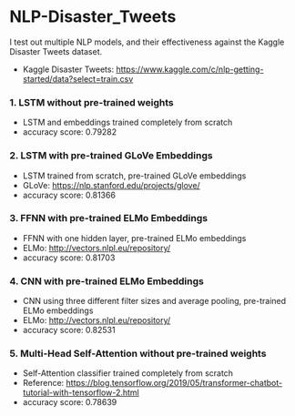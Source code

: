 # NLP-Disaster_Tweets
I test out multiple NLP models, and their effectiveness against the Kaggle Disaster Tweets dataset.
- Kaggle Disaster Tweets: https://www.kaggle.com/c/nlp-getting-started/data?select=train.csv

### 1. LSTM without pre-trained weights
- LSTM and embeddings trained completely from scratch
- accuracy score: 0.79282

### 2. LSTM with pre-trained GLoVe Embeddings
- LSTM trained from scratch, pre-trained GLoVe embeddings 
- GLoVe: https://nlp.stanford.edu/projects/glove/
- accuracy score: 0.81366

### 3. FFNN with pre-trained ELMo Embeddings
- FFNN with one hidden layer, pre-trained ELMo embeddings
- ELMo: http://vectors.nlpl.eu/repository/
- accuracy score: 0.81703

### 4. CNN with pre-trained ELMo Embeddings
- CNN using three different filter sizes and average pooling, pre-trained ELMo embeddings
- ELMo: http://vectors.nlpl.eu/repository/
- accuracy score: 0.82531

### 5. Multi-Head Self-Attention without pre-trained weights
- Self-Attention classifier trained completely from scratch
- Reference: https://blog.tensorflow.org/2019/05/transformer-chatbot-tutorial-with-tensorflow-2.html
- accuracy score: 0.78639
